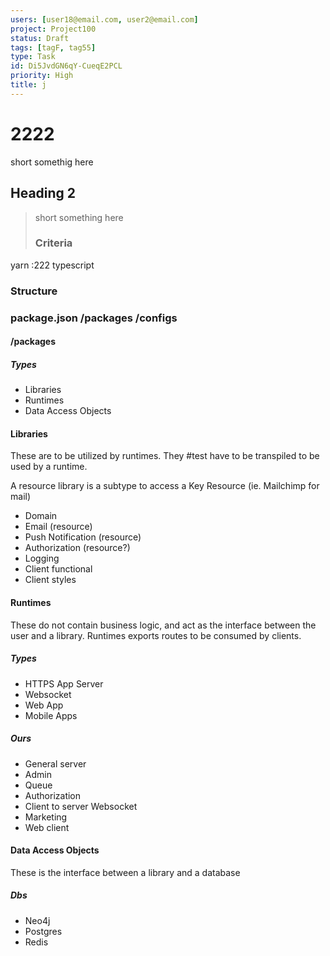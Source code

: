 ```yaml
---
users: [user18@email.com, user2@email.com]
project: Project100
status: Draft
tags: [tagF, tag55]
type: Task
id: Di5JvdGN6qY-CueqE2PCL
priority: High
title: j
---
```

<!-- GENERATED WITH GITDOWN; DO NOT CHANGE -->

# 2222

short somethig here

## Heading 2

> short something here
> 
> ### Criteria

yarn :222 typescript

### Structure

### package.json /packages /configs

#### /packages

##### Types

* Libraries
* Runtimes
* Data Access Objects

#### Libraries

These are to be utilized by runtimes. They #test have to be transpiled to be used by a runtime.

A resource library is a subtype to access a Key Resource (ie. Mailchimp for mail)

* Domain
* Email (resource)
* Push Notification (resource)
* Authorization (resource?)
* Logging
* Client functional
* Client styles

#### Runtimes

These do not contain business logic, and act as the interface between the user and a library. Runtimes exports routes to be consumed by clients.

##### Types

* HTTPS App Server
* Websocket
* Web App
* Mobile Apps

##### Ours

* General server
* Admin
* Queue
* Authorization
* Client to server Websocket
* Marketing
* Web client

#### Data Access Objects

These is the interface between a library and a database

##### Dbs

* Neo4j
* Postgres
* Redis